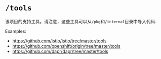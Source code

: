 # `/tools`


该项目的支持工具。请注意，这些工具可以从`/pkg`和`/internal`目录中导入代码.

Examples:

* https://github.com/istio/istio/tree/master/tools
* https://github.com/openshift/origin/tree/master/tools
* https://github.com/dapr/dapr/tree/master/tools
